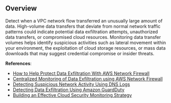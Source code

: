 ## Overview

Detect when a VPC network flow transferred an unusually large amount of data. High-volume data transfers that deviate from normal network traffic patterns could indicate potential data exfiltration attempts, unauthorized data transfers, or compromised cloud resources. Monitoring data transfer volumes helps identify suspicious activities such as lateral movement within your environment, the exploitation of cloud storage resources, or mass data downloads that may suggest credential compromise or insider threats.

**References**:
- [How to Help Protect Data Exfiltration With AWS Network Firewall](https://aws.amazon.com/blogs/security/how-to-help-protect-data-exfiltration-with-aws-network-firewall/)
- [Centralized Monitoring of Data Exfiltration using AWS Network Firewall](https://aws.amazon.com/blogs/networking-and-content-delivery/centralized-inspection-architecture-with-aws-gateway-load-balancer-and-aws-transit-gateway/)
- [Detecting Suspicious Network Activity Using DNS Logs](https://aws.amazon.com/blogs/security/how-to-use-amazon-guardduty-and-vpc-flow-logs-to-identify-suspicious-traffic/)
- [Detecting Data Exfiltration Using Amazon GuardDuty](https://aws.amazon.com/blogs/security/how-to-use-amazon-guardduty-and-amazon-detective-to-investigate-and-respond-to-amazon-eks-security-findings/)
- [Building an Effective Cloud Security Monitoring Strategy](https://aws.amazon.com/blogs/security/building-an-effective-cloud-security-operating-model/)